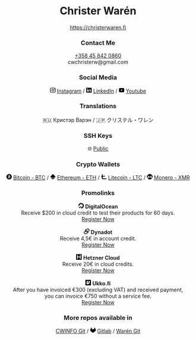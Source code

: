 <div align="center">
  <h1>Christer Warén</h1>
  <p align="center">
    <a href="https://christerwaren.fi">https://christerwaren.fi</a>
  </p>
</div>

<div align="center">
  <h3>Contact Me</h3>
  <p>
    <a href="tel:+358 45 842 0860">+358 45 842 0860</a> <br>
    cwchristerw@gmail.com
  </p>
</div>

<div align="center">
  <h3>Social Media</h3>
  <picture>
    <source media="(prefers-color-scheme: dark)" srcset="./assets/icons/instagram-light.svg">
    <img src="./assets/icons/instagram.svg" width="15px" height="15px">
  </picture>
  <a href="https://instagram.com/cwchristerw">Instagram</a> /
  <picture>
    <source media="(prefers-color-scheme: dark)" srcset="./assets/icons/linkedin-light.svg">
    <img src="./assets/icons/linkedin.svg" width="15px" height="15px">
  </picture>
  <a href="https://www.linkedin.com/in/cwchristerw">LinkedIn</a> /
  <picture>
    <source media="(prefers-color-scheme: dark)" srcset="./assets/icons/youtube-light.svg">
    <img src="./assets/icons/youtube.svg" width="15px" height="15px">
  </picture>
  <a href="https://youtube.com/@cwchristerw-">Youtube</a>
</div>

<div align="center">
  <h3>Translations</h3>
  🇷🇺 Кристэр Варэн / 🇯🇵 クリステル・ワレン
</div>

<div align="center">
  <h3>SSH Keys</h3>
  🌐 <a href="https://github.com/cwchristerw/cwchristerw/blob/master/docs/ssh-keys.md#public">Public</a>
</div>

<div align="center">
  <h3>Crypto Wallets</h3>
  <picture>
    <source media="(prefers-color-scheme: dark)" srcset="./assets/icons/bitcoin-light.svg">
    <img src="./assets/icons/bitcoin.svg" width="15px" height="15px">
  </picture>
  <a href="https://github.com/cwchristerw/cwchristerw/blob/master/docs/crypto-wallets.md#bitcoin">Bitcoin - BTC</a> /
  <picture>
    <source media="(prefers-color-scheme: dark)" srcset="./assets/icons/ethereum-light.svg">
    <img src="./assets/icons/ethereum.svg" width="15px" height="15px">
  </picture>
  <a href="https://github.com/cwchristerw/cwchristerw/blob/master/docs/crypto-wallets.md#ethereum">Ethereum - ETH</a> /
  <picture>
    <source media="(prefers-color-scheme: dark)" srcset="./assets/icons/litecoin-light.svg">
    <img src="./assets/icons/litecoin.svg" width="15px" height="15px">
  </picture>
  <a href="https://github.com/cwchristerw/cwchristerw/blob/master/docs/crypto-wallets.md#litecoin">Litecoin - LTC</a> /
  <picture>
    <source media="(prefers-color-scheme: dark)" srcset="./assets/icons/monero-light.svg">
    <img src="./assets/icons/monero.svg" width="15px" height="15px">
  </picture>
  <a href="https://github.com/cwchristerw/cwchristerw/blob/master/docs/crypto-wallets.md#monero">Monero - XMR</a>
</div>

<div align="center">
  <h3>Promolinks</h3>
  <picture>
    <source media="(prefers-color-scheme: dark)" srcset="./assets/icons/digitalocean-light.svg">
    <img src="./assets/icons/digitalocean.svg" width="15px" height="15px">
  </picture>
  <strong>DigitalOcean</strong><br>
  Receive $200 in cloud credit to test their products for 60 days.<br>
  <a href="https://m.do.co/c/4248d53011c8">Register Now</a><br><br>

  <picture>
    <source media="(prefers-color-scheme: dark)" srcset="./assets/icons/dynadot-light.svg">
    <img src="./assets/icons/dynadot.svg" width="15px" height="15px">
  </picture>
  <strong>Dynadot</strong><br>
  Receive 4,5€ in account credit.<br>
  <a href="https://dynadot.com?sM7K8u7m6Z7pBo">Register Now</a><br><br>

  <picture>
    <source media="(prefers-color-scheme: dark)" srcset="./assets/icons/hetzner-light.svg">
    <img src="./assets/icons/hetzner.svg" width="15px" height="15px">
  </picture>
  <strong>Hetzner Cloud</strong><br>
  Receive 20€ in cloud credits.<br>
  <a href="https://hetzner.cloud/?ref=w2QMbx2s3c3h">Register Now</a><br><br>

  <picture>
    <source media="(prefers-color-scheme: dark)" srcset="./assets/icons/ukkofi-light.svg">
    <img src="./assets/icons/ukkofi.svg" width="15px" height="15px">
  </picture>
  <strong>Ukko.fi</strong><br>
  After you have invoiced €300 (excluding VAT) and received payment,<br>
  you can invoice €750 without a service fee.<br>
  <a href="https://app.ukko.fi/register?code=28419">Register Now</a>
</div>

<div align="center">
  <h3>More repos available in</h3>
  <a href="https://git.cwinfo.net/cwchristerw">CWINFO Git</a> /
  <picture>
    <source media="(prefers-color-scheme: dark)" srcset="./assets/icons/gitlab-light.svg">
    <img src="./assets/icons/gitlab.svg" width="15px" height="15px">
  </picture>
  <a href="https://gitlab.com/cwchristerw">Gitlab</a> /
  <a href="https://git.waren.io/cwchristerw">Warén Git</a>
</div>
